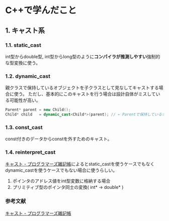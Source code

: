 # C++で学んだこと

## 1. キャスト系

### 1.1. static_cast

int型からdouble型, int型からlong型のように**コンパイラが推測しやすい**強制的な型変換に使う。

### 1.2. dynamic_cast

親クラスで保持しているオブジェクトを子クラスとして見なしてキャストする場合に使う。
ただし、基本的にこのキャストを行う場合は設計自体がミスしている可能性が高い。

```C++
Parent* parent = new Child();
Child* child   = dynamic_cast<Child*>(parent); // ← Parentで保持しているオブジェクトをChildとして見なす
```

### 1.3. const_cast

const付きのデータからconstを外すためのキャスト。

### 1.4. reinterpret_cast

[キャスト - プログラマーズ雑記帳][1]によるとstatic_castを使うケースでもなく
dynamic_castを使うケースでもない場合に使うらしい。

1. ポインタのアドレス値をint型変数に格納する場合
2. プリミティブ型のポインタ同士の変換( int* → double* )

### 参考文献

[キャスト - プログラマーズ雑記帳][1]

[1]: http://yohshiy.blog.fc2.com/blog-category-9.html
